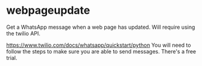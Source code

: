 # webpageupdate
Get a WhatsApp message when a web page has updated. Will require using the twilio API. 


https://www.twilio.com/docs/whatsapp/quickstart/python
You will need to follow the steps to make sure you are able to send messages. There's a free trial.




